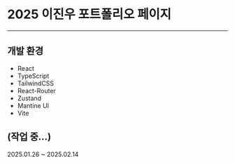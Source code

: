 # 2025 이진우 포트폴리오 페이지

---

## 개발 환경

- React
- TypeScript
- TailwindCSS
- React-Router
- Zustand
- Mantine UI
- Vite

## (작업 중...)

2025.01.26 ~ 2025.02.14

